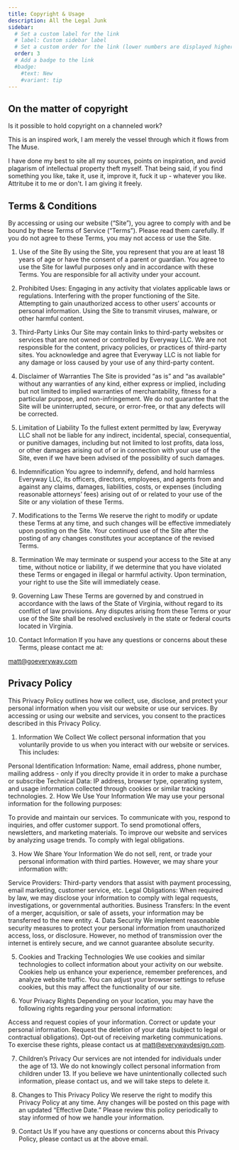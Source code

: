 ```yaml
---
title: Copyright & Usage
description: All the Legal Junk
sidebar:
  # Set a custom label for the link
  # label: Custom sidebar label
  # Set a custom order for the link (lower numbers are displayed higher up)
  order: 3
  # Add a badge to the link
  #badge:
    #text: New
    #variant: tip
---
```


## On the matter of copyright
Is it possible to hold copyright on a channeled work?

This is an inspired work, I am merely the vessel through which it flows from The Muse.

I have done my best to site all my sources, points on inspiration, and avoid plagarism of intellectual property theft myself. That being said, if you find something you like, take it, use it, improve it, fuck it up - whatever you like. Attritube it to me or don't. I am giving it freely.

## Terms & Conditions
By accessing or using our website (“Site”), you agree to comply with and be bound by these Terms of Service (“Terms”). Please read them carefully. If you do not agree to these Terms, you may not access or use the Site.

1. Use of the Site
By using the Site, you represent that you are at least 18 years of age or have the consent of a parent or guardian. You agree to use the Site for lawful purposes only and in accordance with these Terms. You are responsible for all activity under your account.

2. Prohibited Uses:
Engaging in any activity that violates applicable laws or regulations.
Interfering with the proper functioning of the Site.
Attempting to gain unauthorized access to other users’ accounts or personal information.
Using the Site to transmit viruses, malware, or other harmful content.

3. Third-Party Links
Our Site may contain links to third-party websites or services that are not owned or controlled by Everyway LLC. We are not responsible for the content, privacy policies, or practices of third-party sites. You acknowledge and agree that Everyway LLC is not liable for any damage or loss caused by your use of any third-party content.

4. Disclaimer of Warranties
The Site is provided “as is” and “as available” without any warranties of any kind, either express or implied, including but not limited to implied warranties of merchantability, fitness for a particular purpose, and non-infringement. We do not guarantee that the Site will be uninterrupted, secure, or error-free, or that any defects will be corrected.

5. Limitation of Liability
To the fullest extent permitted by law, Everyway LLC shall not be liable for any indirect, incidental, special, consequential, or punitive damages, including but not limited to lost profits, data loss, or other damages arising out of or in connection with your use of the Site, even if we have been advised of the possibility of such damages.

6. Indemnification
You agree to indemnify, defend, and hold harmless Everyway LLC, its officers, directors, employees, and agents from and against any claims, damages, liabilities, costs, or expenses (including reasonable attorneys’ fees) arising out of or related to your use of the Site or any violation of these Terms.

7. Modifications to the Terms
We reserve the right to modify or update these Terms at any time, and such changes will be effective immediately upon posting on the Site. Your continued use of the Site after the posting of any changes constitutes your acceptance of the revised Terms.

8. Termination
We may terminate or suspend your access to the Site at any time, without notice or liability, if we determine that you have violated these Terms or engaged in illegal or harmful activity. Upon termination, your right to use the Site will immediately cease.

9. Governing Law
These Terms are governed by and construed in accordance with the laws of the State of Virginia, without regard to its conflict of law provisions. Any disputes arising from these Terms or your use of the Site shall be resolved exclusively in the state or federal courts located in Virginia.

10. Contact Information
If you have any questions or concerns about these Terms, please contact me at:

matt@goeveryway.com

## Privacy Policy
This Privacy Policy outlines how we collect, use, disclose, and protect your personal information when you visit our website or use our services. By accessing or using our website and services, you consent to the practices described in this Privacy Policy.

1. Information We Collect
We collect personal information that you voluntarily provide to us when you interact with our website or services. This includes:

Personal Identification Information: Name, email address, phone number, mailing address - only if you direclty provide it in order to make a purchase or subscribe
Technical Data: IP address, browser type, operating system, and usage information collected through cookies or similar tracking technologies.
2. How We Use Your Information
We may use your personal information for the following purposes:

To provide and maintain our services.
To communicate with you, respond to inquiries, and offer customer support.
To send promotional offers, newsletters, and marketing materials.
To improve our website and services by analyzing usage trends.
To comply with legal obligations.

3. How We Share Your Information
We do not sell, rent, or trade your personal information with third parties. However, we may share your information with:

Service Providers: Third-party vendors that assist with payment processing, email marketing, customer service, etc.
Legal Obligations: When required by law, we may disclose your information to comply with legal requests, investigations, or governmental authorities.
Business Transfers: In the event of a merger, acquisition, or sale of assets, your information may be transferred to the new entity.
4. Data Security
We implement reasonable security measures to protect your personal information from unauthorized access, loss, or disclosure. However, no method of transmission over the internet is entirely secure, and we cannot guarantee absolute security.

5. Cookies and Tracking Technologies
We use cookies and similar technologies to collect information about your activity on our website. Cookies help us enhance your experience, remember preferences, and analyze website traffic. You can adjust your browser settings to refuse cookies, but this may affect the functionality of our site.

6. Your Privacy Rights
Depending on your location, you may have the following rights regarding your personal information:

Access and request copies of your information.
Correct or update your personal information.
Request the deletion of your data (subject to legal or contractual obligations).
Opt-out of receiving marketing communications.
To exercise these rights, please contact us at matt@everywaydesign.com.

7. Children’s Privacy
Our services are not intended for individuals under the age of 13. We do not knowingly collect personal information from children under 13. If you believe we have unintentionally collected such information, please contact us, and we will take steps to delete it.

8. Changes to This Privacy Policy
We reserve the right to modify this Privacy Policy at any time. Any changes will be posted on this page with an updated “Effective Date.” Please review this policy periodically to stay informed of how we handle your information.

9. Contact Us
If you have any questions or concerns about this Privacy Policy, please contact us at the above email.